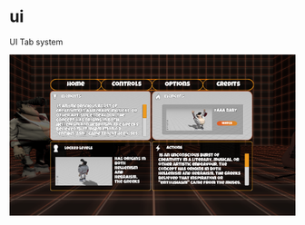 # ui

UI Tab system

![alt text](https://github.com/RK010176/ui/blob/master/Assets/Pic/pic.png?raw=true)
